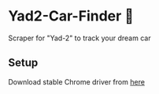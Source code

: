 # Yad2-Car-Finder 🚗
Scraper for "Yad-2" to track your dream car

## Setup
Download stable Chrome driver from [here](https://googlechromelabs.github.io/chrome-for-testing/#stable)
